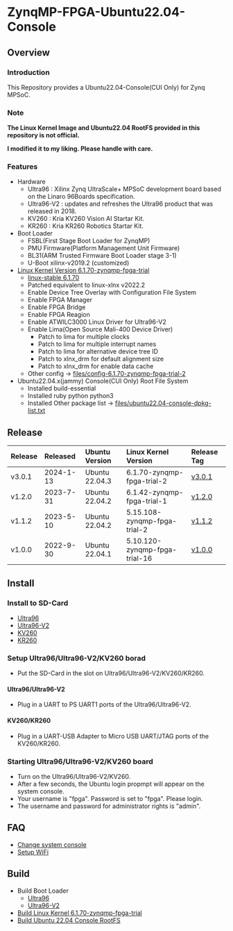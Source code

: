 ZynqMP-FPGA-Ubuntu22.04-Console
====================================================================================

Overview
------------------------------------------------------------------------------------

### Introduction

This Repository provides a Ubuntu22.04-Console(CUI Only) for Zynq MPSoC.

### Note

**The Linux Kernel Image and Ubuntu22.04 RootFS provided in this repository is not official.**

**I modified it to my liking. Please handle with care.**


### Features

* Hardware
  + Ultra96    : Xilinx Zynq UltraScale+ MPSoC development board based on the Linaro 96Boards specification. 
  + Ultra96-V2 : updates and refreshes the Ultra96 product that was released in 2018.
  + KV260      : Kria KV260 Vision AI Startar Kit.
  + KR260      : Kria KR260 Robotics  Startar Kit.
* Boot Loader
  + FSBL(First Stage Boot Loader for ZynqMP)
  + PMU Firmware(Platform Management Unit Firmware)
  + BL31(ARM Trusted Firmware Boot Loader stage 3-1)
  + U-Boot xilinx-v2019.2 (customized)
* [Linux Kernel Version 6.1.70-zynqmp-fpga-trial](https://github.com/ikwzm/ZynqMP-FPGA-Linux-Kernel-6.1/tree/6.1.70-zynqmp-fpga-trial-2)
  + [linux-stable 6.1.70](https://git.kernel.org/pub/scm/linux/kernel/git/stable/linux.git//tag/?h=v6.1.70)
  + Patched equivalent to linux-xlnx v2022.2
  + Enable Device Tree Overlay with Configuration File System
  + Enable FPGA Manager
  + Enable FPGA Bridge
  + Enable FPGA Reagion
  + Enable ATWILC3000 Linux Driver for Ultra96-V2
  + Enable Lima(Open Source Mali-400 Device Driver)
    - Patch to lima for multiple clocks
    - Patch to lima for multiple interrupt names
    - Patch to lima for alternative device tree ID
    - Patch to xlnx_drm for default alignment size
    - Patch to xlnx_drm for enable data cache
  + Other config -> [files/config-6.1.70-zynqmp-fpga-trial-2](files/config-6.1.70-zynqmp-fpga-trial-2)
* Ubuntu22.04.x(jammy) Console(CUI Only) Root File System
  + Installed build-essential
  + Installed ruby python python3
  + Installed Other package list -> [files/ubuntu22.04-console-dpkg-list.txt](files/ubuntu22.04-console-dpkg-list.txt)

Release
------------------------------------------------------------------------------------

| Release  | Released  | Ubuntu Version | Linux Kernel Version           | Release Tag |
|:---------|:----------|:---------------|:-------------------------------|:------------|
| v3.0.1   | 2024-1-13 | Ubuntu 22.04.3 | 6.1.70-zynqmp-fpga-trial-2     | [v3.0.1](https://github.com/ikwzm/ZynqMP-FPGA-Ubuntu22.04-Console/tree/v3.0.1)
| v1.2.0   | 2023-7-31 | Ubuntu 22.04.2 | 6.1.42-zynqmp-fpga-trial-1     | [v1.2.0](https://github.com/ikwzm/ZynqMP-FPGA-Ubuntu22.04-Console/tree/v1.2.0)
| v1.1.2   | 2023-5-10 | Ubuntu 22.04.2 | 5.15.108-zynqmp-fpga-trial-2   | [v1.1.2](https://github.com/ikwzm/ZynqMP-FPGA-Ubuntu22.04-Console/tree/v1.1.2)
| v1.0.0   | 2022-9-30 | Ubuntu 22.04.1 | 5.10.120-zynqmp-fpga-trial-16  | [v1.0.0](https://github.com/ikwzm/ZynqMP-FPGA-Ubuntu22.04-Console/tree/v1.0.0)

Install
------------------------------------------------------------------------------------

### Install to SD-Card

* [Ultra96](doc/install/ultra96-console.md)
* [Ultra96-V2](doc/install/ultra96v2-console.md)
* [KV260](doc/install/kv260-console.md)
* [KR260](doc/install/kr260-console.md)

### Setup Ultra96/Ultra96-V2/KV260 borad

* Put the SD-Card in the slot on Ultra96/Ultra96-V2/KV260/KR260.

#### Ultra96/Ultra96-V2

* Plug in a UART to PS UART1 ports of the Ultra96/Ultra96-V2.

#### KV260/KR260

* Plug in a UART-USB Adapter to Micro USB UART/JTAG ports of the KV260/KR260.

### Starting Ultra96/Ultra96-V2/KV260 board

* Turn on the Ultra96/Ultra96-V2/KV260.
* After a few seconds, the Ubuntu login propmpt will appear on the system console.
* Your username is "fpga". Password is set to "fpga". Please login.
* The username and password for administrator rights is "admin".

FAQ
------------------------------------------------------------------------------------

* [Change system console](doc/faq/change_system_console.md)
* [Setup WiFi](doc/faq/setup_wifi.md)

Build 
------------------------------------------------------------------------------------

* Build Boot Loader
  + [Ultra96](doc/build/boot-ultra96.md)
  + [Ultra96-V2](doc/build/boot-ultra96v2.md)
* [Build Linux Kernel 6.1.70-zynqmp-fpga-trial](doc/build/linux-6.1.70-zynqmp-fpga-trial.md)
* [Build Ubuntu 22.04 Console RootFS](doc/build/ubuntu22.04-console.md)
